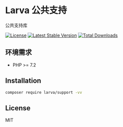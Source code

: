# Larva 公共支持

公共支持库

[![License](https://poser.pugx.org/larva/support/license.svg)](https://packagist.org/packages/larva/support)
[![Latest Stable Version](https://poser.pugx.org/larva/support/v/stable.png)](https://packagist.org/packages/larva/support)
[![Total Downloads](https://poser.pugx.org/larva/support/downloads.png)](https://packagist.org/packages/larva/support)

## 环境需求

- PHP >= 7.2

## Installation

```bash
composer require larva/support -vv
```

## License

MIT
